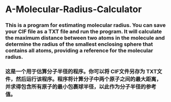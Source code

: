 #  A-Molecular-Radius-Calculator 

###  This is a program for estimating molecular radius. You can save your CIF file as a TXT file and run the program. It will calculate the maximum distance between two atoms in the molecule and determine the radius of the smallest enclosing sphere that contains all atoms, providing a reference for the molecular radius.
###  这是一个用于估算分子半径的程序。你可以将 CIF文件另存为 TXT文件，然后运行该程序。程序将计算分子中两个原子之间的最大距离，并求得包含所有原子的最小包裹球半径，以此作为分子半径的参考值。
